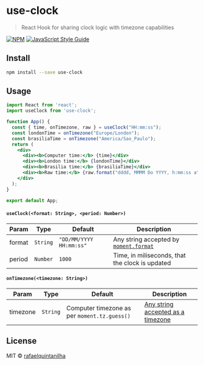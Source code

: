 # use-clock

> React Hook for sharing clock logic with timezone capabilities

[![NPM](https://img.shields.io/npm/v/use-clock.svg)](https://www.npmjs.com/package/use-clock) [![JavaScript Style Guide](https://img.shields.io/badge/code_style-standard-brightgreen.svg)](https://standardjs.com)

## Install

```bash
npm install --save use-clock
```

## Usage

```jsx
import React from 'react';
import useClock from 'use-clock';

function App() {
  const { time, onTimezone, raw } = useClock("HH:mm:ss");
  const londonTime = onTimezone("Europe/London");
  const brasiliaTime = onTimezone("America/Sao_Paulo");
  return (
    <div>
      <div><b>Computer time:</b> {time}</div>
      <div><b>London time:</b> {londonTime}</div>
      <div><b>Brasilia time:</b> {brasiliaTime}</div>
      <div><b>Raw time:</b> {raw.format("dddd, MMMM Do YYYY, h:mm:ss a")}</div>
    </div>
  );
}

export default App;
```

#### `useClock(<format: String>, <period: Number>)`
Param | Type | Default | Description
--- | --- | --- | ---
format | `String` | `"DD/MM/YYYY HH:mm:ss"` | Any string accepted by [`moment.format`](https://momentjs.com/docs/#/displaying/format/)
period | `Number` | `1000` | Time, in miliseconds, that the clock is updated

#### `onTimezone(<timezone: String>)`
Param | Type | Default | Description
--- | --- | --- | ---
timezone | `String` | Computer timezone as per `moment.tz.guess()` | [Any string accepted as a timezone](//en.wikipedia.org/wiki/List_of_tz_database_time_zones)

## License

MIT © [rafaelquintanilha](https://github.com/rafaelquintanilha)
